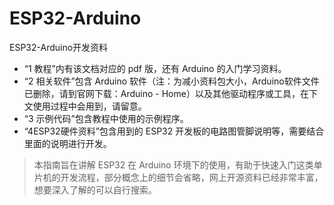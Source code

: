 # ESP32-Arduino
ESP32-Arduino开发资料

- “1 教程”内有该文档对应的 pdf 版，还有 Arduino 的入门学习资料。
- “2 相关软件”包含 Arduino 软件（注：为减小资料包大小，Arduino软件文件已删除，请到官网下载：Arduino - Home）以及其他驱动程序或工具，在下文使用过程中会用到，请留意。
- “3 示例代码”包含教程中使用的示例程序。
- “4ESP32硬件资料”包含用到的 ESP32 开发板的电路图管脚说明等，需要结合里面的说明进行开发。

> 本指南旨在讲解 ESP32 在 Arduino 环境下的使用，有助于快速入门这类单片机的开发流程，部分概念上的细节会省略，网上开源资料已经非常丰富，想要深入了解的可以自行搜索。
